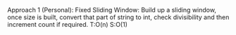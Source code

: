 Approach 1 (Personal): Fixed Sliding Window: Build up a sliding window, once size is built, convert that part of string to int, check divisibility and then increment count if required. T:O(n) S:O(1)
​
​